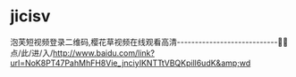 # jicisv
泡芙短视频登录二维码,樱花草视频在线观看高清----------------------------📸📸点/此/进/入/http://www.baidu.com/link?url=NoK8PT47PahMhFH8Vie_jnciyIKNTTtVBQKpill6udK&amp;wd
